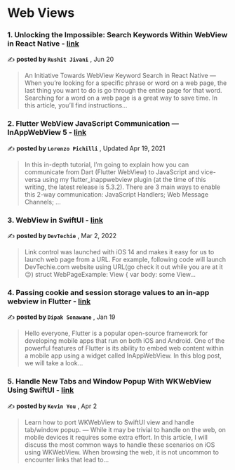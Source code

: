 
<h1>Web Views</h1>
<h3>1. Unlocking the Impossible: Search Keywords Within WebView in React Native - <a href=https://medium.com/gitconnected/unlocking-the-impossible-search-keywords-within-webview-in-react-native-6d91c8f57aba?source=tag_page---------0-85--------------------7bf2fe97_6389_4e97_90a1_b22959661f14-------17>link</a></h3>

✍️ **posted by `Rushit Jivani`** , <date>Jun 20</date>

<blockquote>An Initiative Towards WebView Keyword Search in React Native —  When you’re looking for a specific phrase or word on a web page, the last thing you want to do is go through the entire page for that word. Searching for a word on a web page is a great way to save time. In this article, you’ll find instructions…</blockquote>

<h3>2. Flutter WebView JavaScript Communication — InAppWebView 5 - <a href=https://medium.com/flutter-community/flutter-webview-javascript-communication-inappwebview-5-403088610949?source=tag_page---------1-85--------------------7bf2fe97_6389_4e97_90a1_b22959661f14-------17>link</a></h3>

✍️ **posted by `Lorenzo Pichilli`** , <date>Updated Apr 19, 2021</date>

<blockquote>In this in-depth tutorial, I’m going to explain how you can communicate from Dart (Flutter WebView) to JavaScript and vice-versa using my flutter_inappwebview plugin (at the time of this writing, the latest release is 5.3.2). There are 3 main ways to enable this 2-way communication: JavaScript Handlers; Web Message Channels; …</blockquote>

<h3>3. WebView in SwiftUI - <a href=https://medium.com/devtechie/webview-in-swiftui-a9c283f29327?source=tag_page---------2-85--------------------7bf2fe97_6389_4e97_90a1_b22959661f14-------17>link</a></h3>

✍️ **posted by `DevTechie`** , <date>Mar 2, 2022</date>

<blockquote>Link control was launched with iOS 14 and makes it easy for us to launch web page from a URL. For example, following code will launch DevTechie.com website using URL(go check it out while you are at it 😉) struct WebPageExample: View {
    var body: some View…</blockquote>

<h3>4. Passing cookie and session storage values to an in-app webview in Flutter - <a href=https://medium.com/@sonawanedipak111/passing-cookie-and-session-storage-values-to-an-in-app-webview-in-flutter-276cb19a2f7a?source=tag_page---------3-85--------------------7bf2fe97_6389_4e97_90a1_b22959661f14-------17>link</a></h3>

✍️ **posted by `Dipak Sonawane`** , <date>Jan 19</date>

<blockquote>Hello everyone,
Flutter is a popular open-source framework for developing mobile apps that run on both iOS and Android. One of the powerful features of Flutter is its ability to embed web content within a mobile app using a widget called InAppWebView. In this blog post, we will take a look…</blockquote>

<h3>5. Handle New Tabs and Window Popup With WKWebView Using SwiftUI - <a href=https://medium.com/better-programming/handling-new-tabs-and-window-popup-with-wkwebview-using-swiftui-22795c5cee92?source=tag_page---------4-85--------------------7bf2fe97_6389_4e97_90a1_b22959661f14-------17>link</a></h3>

✍️ **posted by `Kevin You`** , <date>Apr 2</date>

<blockquote>Learn how to port WKWebView to SwiftUI view and handle tab/window popup. —  While it may be trivial to handle on the web, on mobile devices it requires some extra effort. In this article, I will discuss the most common ways to handle these scenarios on iOS using WKWebView. When browsing the web, it is not uncommon to encounter links that lead to…</blockquote>

